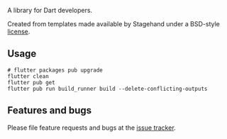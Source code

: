 A library for Dart developers.

Created from templates made available by Stagehand under a BSD-style
[license](https://github.com/dart-lang/stagehand/blob/master/LICENSE).

## Usage

```shell
# flutter packages pub upgrade
flutter clean
flutter pub get
flutter pub run build_runner build --delete-conflicting-outputs
```

## Features and bugs

Please file feature requests and bugs at the [issue tracker][tracker].

[tracker]: http://example.com/issues/replaceme

